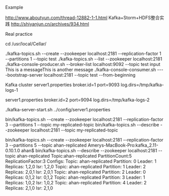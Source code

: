 Example

http://www.aboutyun.com/thread-12882-1-1.html
Kafka+Storm+HDFS整合实践
http://shiyanjun.cn/archives/934.html


Real practice

cd /usr/local/Cellar/



./kafka-topics.sh --create --zookeeper localhost:2181 --replication-factor 1 --partitions 1 --topic test
./kafka-topics.sh --list --zookeeper localhost:2181
./kafka-console-producer.sh --broker-list localhost:9092 --topic test
         input This is a messageThis is another message
./kafka-console-consumer.sh ----bootstrap-server localhost:2181 --topic test --from-beginning


Kafka cluster
server1.properties
broker.id=1
port=9093
log.dirs=/tmp/kafka-logs-1

server1.properties
broker.id=2
port=9094
log.dirs=/tmp/kafka-logs-2


./kafka-server-start.sh ../config/server1.properties

bin/kafka-topics.sh --create --zookeeper localhost:2181 --replication-factor 3 --partitions 1 --topic my-replicated-topic
bin/kafka-topics.sh --describe --zookeeper localhost:2181 --topic my-replicated-topic

bin/kafka-topics.sh --create --zookeeper localhost:2181 --replication-factor 3 --partitions 5 --topic  ahan-replicated
Amerys-MacBook-Pro:kafka_2.11-0.10.1.0 ahan$ bin/kafka-topics.sh --describe --zookeeper localhost:2181 --topic ahan-replicated
Topic:ahan-replicated	PartitionCount:5	ReplicationFactor:3	Configs:
	Topic: ahan-replicated	Partition: 0	Leader: 1	Replicas: 1,2,0	Isr: 1,2,0
	Topic: ahan-replicated	Partition: 1	Leader: 2	Replicas: 2,0,1	Isr: 2,0,1
	Topic: ahan-replicated	Partition: 2	Leader: 0	Replicas: 0,1,2	Isr: 0,1,2
	Topic: ahan-replicated	Partition: 3	Leader: 1	Replicas: 1,0,2	Isr: 1,0,2
	Topic: ahan-replicated	Partition: 4	Leader: 2	Replicas: 2,1,0	Isr: 2,1,0
